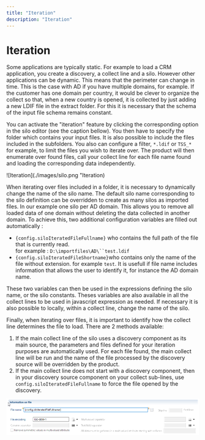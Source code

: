 ```yaml
---
title: "Iteration"
description: "Iteration"
---
```


# Iteration

Some applications are typically static. For example to load a CRM application, you create a discovery, a collect line and a silo. However other applications can be dynamic. This means that the perimeter can change in time. This is the case with AD if you have multiple domains, for example. If the customer has one domain per country, it would be clever to organize the collect so that, when a new country is opened, it is collected by just adding a new LDIF file in the extract folder. For this it is necessary that the schema of the input file schema remains constant.  

You can activate the "iteration" feature by clicking the corresponding option in the silo editor (see the caption bellow). You then have to specify the folder which contains your input files. It is also possible to include the files included in the subfolders. You also can configure a filter, `*.ldif` or `TSS_*` for example, to limit the files you wish to iterate over. The product will then enumerate over found files, call your collect line for each file name found and loading the corresponding data independently.  

![Iteration](./images/silo.png "Iteration)

When iterating over files included in a folder, it is necessary to dynamically change the name of the silo name. The default silo name corresponding to the silo definition can be overridden to create as many silos as imported files. In our example one silo per AD domain. This allows you to remove all loaded data of one domain without deleting the data collected in another domain. To achieve this, two additional configuration variables are filled out automatically :  

- `{config.siloIteratedFileFullname}` who contains the full path of the file that is currently read.  
for example : `D:\importfiles\AD\``test.ldif`  
- `{config.siloIteratedFileShortname}`who contains only the name of the file without extension. for example `test`. It is usefull if file name includes information that allows the user to identify it, for instance the AD domain name.  

These two variables can then be used in the expressions defining the silo name, or the silo constants. Theses variables are also available in all the collect lines to be used in javascript expression as needed. If necessary it is also possible to locally, within a collect line, change the name of the silo.  

Finally, when iterating over files, it is important to identify how the collect line determines the file to load. There are 2 methods available:  

1. If the main collect line of the silo uses a discovery component as its main source, the parameters and files defined for your iteration purposes are automatically used. For each file found, the main collect line will be run and the name of the file processed by the discovery source will be overridden by the product.
2. If the main collect line does not start with a discovery component, then in your discovery source component on your collect sub-lines, use `config.siloIteratedFileFullname` to force the file opened by the discovery.  

![Silo configuration](./images/silo-discovery.png "Silo  configuration")  
